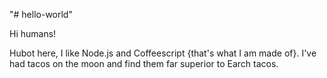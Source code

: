 "# hello-world" 

Hi humans!

Hubot here, I like Node.js and Coffeescript {that's what I am made of}.
I've had tacos on the moon and find them far superior to Earch tacos.
